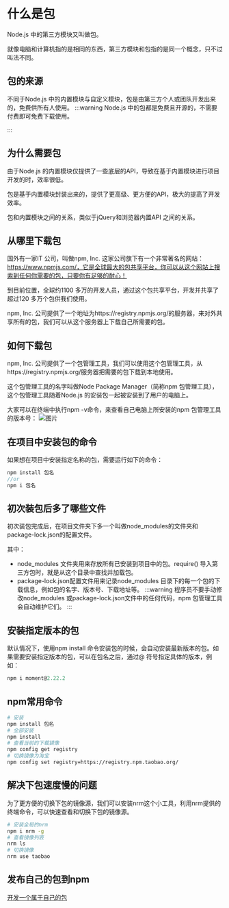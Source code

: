# 什么是包
Node.js 中的第三方模块又叫做包。

就像电脑和计算机指的是相同的东西，第三方模块和包指的是同一个概念，只不过叫法不同。
## 包的来源
不同于Node.js 中的内置模块与自定义模块，包是由第三方个人或团队开发出来的，免费供所有人使用。
:::warning
Node.js 中的包都是免费且开源的，不需要付费即可免费下载使用。

:::
## 为什么需要包
由于Node.js 的内置模块仅提供了一些底层的API，导致在基于内置模块进行项目开发的时，效率很低。

包是基于内置模块封装出来的，提供了更高级、更方便的API，极大的提高了开发效率。

包和内置模块之间的关系，类似于jQuery和浏览器内置API 之间的关系。

## 从哪里下载包
国外有一家IT 公司，叫做npm, Inc. 这家公司旗下有一个非常著名的网站：https://www.npmjs.com/，它是全球最大的包共享平台，你可以从这个网站上搜索到任何你需要的包，只要你有足够的耐心！

到目前位置，全球约1100 多万的开发人员，通过这个包共享平台，开发并共享了超过120 多万个包供我们使用。

npm, Inc. 公司提供了一个地址为https://registry.npmjs.org/的服务器，来对外共享所有的包，我们可以从这个服务器上下载自己所需要的包。
## 如何下载包
npm, Inc. 公司提供了一个包管理工具，我们可以使用这个包管理工具，从https://registry.npmjs.org/服务器把需要的包下载到本地使用。

这个包管理工具的名字叫做Node Package Manager（简称npm 包管理工具），这个包管理工具随着Node.js 的安装包一起被安装到了用户的电脑上。

大家可以在终端中执行npm -v命令，来查看自己电脑上所安装的npm 包管理工具的版本号：
![图片](/nodejs/Snipaste_2023-05-20_15-54-06.png)

## 在项目中安装包的命令
如果想在项目中安装指定名称的包，需要运行如下的命令：
```js
npm install 包名
//or
npm i 包名
```
## 初次装包后多了哪些文件
初次装包完成后，在项目文件夹下多一个叫做node_modules的文件夹和package-lock.json的配置文件。

其中：
- node_modules 文件夹用来存放所有已安装到项目中的包。require() 导入第三方包时，就是从这个目录中查找并加载包。
- package-lock.json配置文件用来记录node_modules 目录下的每一个包的下载信息，例如包的名字、版本号、下载地址等。
:::warning
程序员不要手动修改node_modules 或package-lock.json文件中的任何代码，npm 包管理工具会自动维护它们。
:::
## 安装指定版本的包
默认情况下，使用npm install 命令安装包的时候，会自动安装最新版本的包。如果需要安装指定版本的包，可以在包名之后，通过@ 符号指定具体的版本，例如：
```js
npm i moment@2.22.2
```
## npm常用命令
```bash
# 安装
npm install 包名
# 全部安装
npm install
# 查看当前的下载镜像
npm config get registry
# 切换镜像为淘宝
npm config set registry=https://registry.npm.taobao.org/

```
## 解决下包速度慢的问题
为了更方便的切换下包的镜像源，我们可以安装nrm这个小工具，利用nrm提供的终端命令，可以快速查看和切换下包的镜像源。
```bash
# 安装全局的nrm
npm i nrm -g
# 查看镜像列表
nrm ls
# 切换镜像
nrm use taobao
```
## 发布自己的包到npm
[开发一个属于自己的包](/blog/发布一个包到npm.html)
